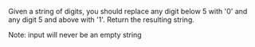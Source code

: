 Given a string of digits, you should replace any digit below 5 with '0' and any digit 5 and above with '1'. Return the resulting string.

Note: input will never be an empty string
